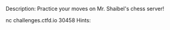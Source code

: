 Description:
Practice your moves on Mr. Shaibel's chess server!

nc challenges.ctfd.io 30458
Hints:
